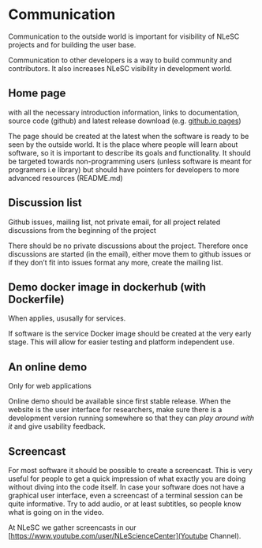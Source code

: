 # Communication

Communication to the outside world is important for visibility of NLeSC projects and for building
the user base.

Communication to other developers is a way to build community and contributors. It also increases
NLeSC visibility in development world.

## Home page

with all the necessary introduction information, links to documentation, source code (github) and latest release download (e.g. [github.io pages](https://pages.github.com/))

The page should be created at the latest when the software is ready to be seen by the outside world. It is the place where people will learn about software, so it is important to describe its goals and functionality.
It should be targeted towards non-programming users (unless software is meant for programers i.e library) but should have
pointers for developers to more advanced resources (README.md)

## Discussion list

Github issues, mailing list, not private email, for all project related
discussions from the beginning of the project

There should be no private discussions about the project. Therefore once discussions are started
(in the email), either move them to github issues or if they don’t fit into issues format any more,
create the mailing list.

## Demo docker image in dockerhub (with Dockerfile)

When applies, ususally for services.

If software is the service Docker image should be created at the very early stage. This will allow for easier testing and platform
independent use.

## An online demo

Only for web applications

Online demo should be available since first stable release.
When the website is the user interface for researchers, make sure there is a development version
running somewhere so that they can *play around with it* and give usability feedback.

## Screencast

For most software it should be possible to create a screencast. This is very useful for people to get a quick impression of what exactly you are doing without diving into the code itself. In case your software does not have a graphical user interface, even a screencast of a terminal session can be quite informative. Try to add audio, or at least subtitles, so people know what is going on in the video.

At NLeSC we gather screencasts in our [https://www.youtube.com/user/NLeScienceCenter](Youtube Channel).


